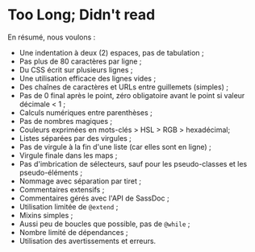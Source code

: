 
# Too Long; Didn't read

En résumé, nous voulons :

* Une indentation à deux (2) espaces, pas de tabulation ;
* Pas plus de 80 caractères par ligne ;
* Du CSS écrit sur plusieurs lignes ;
* Une utilisation efficace des lignes vides ;
* Des chaînes de caractères et URLs entre guillemets (simples) ;
* Pas de 0 final après le point, zéro obligatoire avant le point si valeur décimale < 1&nbsp;;
* Calculs numériques entre parenthèses ;
* Pas de nombres magiques ;
* Couleurs exprimées en mots-clés > HSL > RGB > hexadécimal;
* Listes séparées par des virgules ;
* Pas de virgule à la fin d'une liste (car elles sont en ligne) ;
* Virgule finale dans les maps ;
* Pas d'imbrication de sélecteurs, sauf pour les pseudo-classes et les pseudo-éléments&nbsp;;
* Nommage avec séparation par tiret ;
* Commentaires extensifs ;
* Commentaires gérés avec l'API de SassDoc ;
* Utilisation limitée de `@extend` ;
* Mixins simples ;
* Aussi peu de boucles que possible, pas de `@while` ;
* Nombre limité de dépendances ;
* Utilisation des avertissements et erreurs.